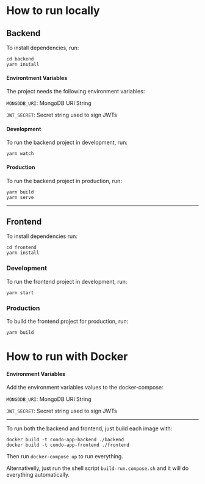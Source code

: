 # How to run locally

## Backend

To install dependencies, run:

```
cd backend
yarn install
```

#### Environtment Variables

The project needs the following environment variables:

`MONGODB_URI`: MongoDB URI String

`JWT_SECRET`: Secret string used to sign JWTs

#### Development

To run the backend project in development, run:

```
yarn watch
```

#### Production

To run the backend project in production, run:

```
yarn build
yarn serve
```

---

## Frontend

To install dependencies run:

```
cd frontend
yarn install
```

### Development

To run the frontend project in development, run:

```
yarn start
```

### Production

To build the frontend project for production, run:

```
yarn build
```

# How to run with Docker

#### Environment Variables
Add the environment variables values to the docker-compose:

`MONGODB_URI`: MongoDB URI String

`JWT_SECRET`: Secret string used to sign JWTs

---

To run both the backend and frontend, just build each image with:

```
docker build -t condo-app-backend ./backend
docker build -t condo-app-frontend ./frontend
```


Then run `docker-compose up` to run everything.

Alternativelly, just run the shell script `build-run.compose.sh` and it will do everything automatically.

